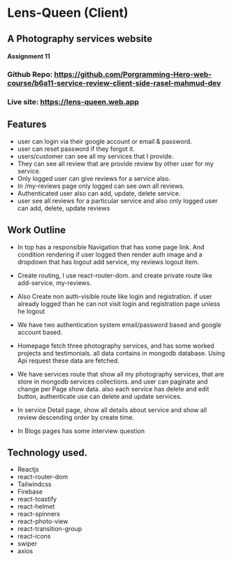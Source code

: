 # Lens-Queen (Client)
## A Photography services website

#### Assignment 11

### Github Repo: https://github.com/Porgramming-Hero-web-course/b6a11-service-review-client-side-rasel-mahmud-dev

### Live site: https://lens-queen.web.app


## Features
- user can login via their google account or email & password.
- user can reset password if they forgot it.
- users/customer can see all my services that I provide.
- They can see all review that are provide review by other user for my service.
- Only logged user can give reviews for a service also.
- In /my-reviews page only logged can see own all reviews. 
- Authenticated user also can add, update, delete service.
- user see all reviews for a particular service and also only logged user can add, delete, update reviews



## Work Outline

- In top has a responsible Navigation that has some page link. And condition rendering if user logged then render auth 
 image and a dropdown that has logout add service, my reviews logout item.

- Create routing, I use react-router-dom. and create private route like add-service, my-reviews.

- Also Create non auth-visible route like login and registration. if user already logged than he can not visit login and registration page unless he logout 

- We have two authentication system email/password based and google account based.

- Homepage fetch three photography services, and has some worked projects and testimonials. all data contains in mongodb database. 
  Using Api request these data are fetched. 

- We have services route that show all my photography services, that are store in mongodb services collections. 
  and user can paginate and change per Page show data. also each service has delete and edit button, authenticate use can delete and update services. 

- In service Detail page, show all details about service and show all review descending order by create time.

- In Blogs pages has some interview question


## Technology used.

- Reactjs
- react-router-dom
- Tailwindcss
- Firebase
- react-toastify
- react-helmet
- react-spinners
- react-photo-view
- react-transition-group
- react-icons
- swiper
- axios


